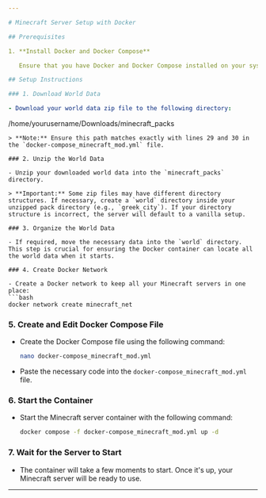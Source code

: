 ```yaml
---

# Minecraft Server Setup with Docker

## Prerequisites

1. **Install Docker and Docker Compose**

   Ensure that you have Docker and Docker Compose installed on your system. You can follow the official Docker installation guide for your operating system.

## Setup Instructions

### 1. Download World Data

- Download your world data zip file to the following directory:
  ```
  /home/yourusername/Downloads/minecraft_packs
  ```
  > **Note:** Ensure this path matches exactly with lines 29 and 30 in the `docker-compose_minecraft_mod.yml` file.

### 2. Unzip the World Data

- Unzip your downloaded world data into the `minecraft_packs` directory.
  
  > **Important:** Some zip files may have different directory structures. If necessary, create a `world` directory inside your unzipped pack directory (e.g., `greek_city`). If your directory structure is incorrect, the server will default to a vanilla setup.

### 3. Organize the World Data

- If required, move the necessary data into the `world` directory. This step is crucial for ensuring the Docker container can locate all the world data when it starts.

### 4. Create Docker Network

- Create a Docker network to keep all your Minecraft servers in one place:
  ```bash
  docker network create minecraft_net
  ```

### 5. Create and Edit Docker Compose File

- Create the Docker Compose file using the following command:
  ```bash
  nano docker-compose_minecraft_mod.yml
  ```
- Paste the necessary code into the `docker-compose_minecraft_mod.yml` file.

### 6. Start the Container

- Start the Minecraft server container with the following command:
  ```bash
  docker compose -f docker-compose_minecraft_mod.yml up -d
  ```

### 7. Wait for the Server to Start

- The container will take a few moments to start. Once it's up, your Minecraft server will be ready to use.

---
```


